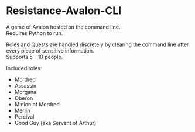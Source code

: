 # Resistance-Avalon-CLI

A game of Avalon hosted on the command line.  
Requires Python to run.

Roles and Quests are handled discretely by clearing the command line after every piece of sensitive information.  
Supports 5 - 10 people.

Included roles:  
* Mordred
* Assassin
* Morgana
* Oberon
* Minion of Mordred
* Merlin
* Percival
* Good Guy (aka Servant of Arthur)
